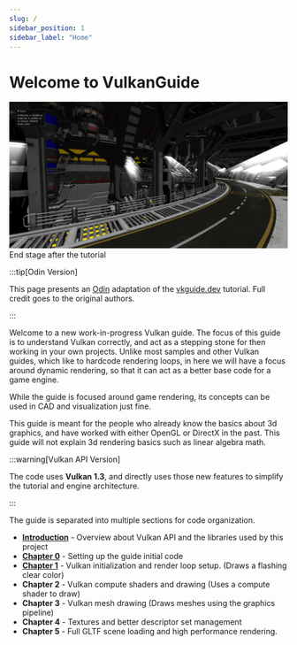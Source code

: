 ```yaml
---
slug: /
sidebar_position: 1
sidebar_label: "Home"
---
```


# Welcome to VulkanGuide

![scene](./img/fullscene.png)
End stage after the tutorial

:::tip[Odin Version]

This page presents an [Odin](https://odin-lang.org/) adaptation of the
[vkguide.dev](https://vkguide.dev/) tutorial. Full credit goes to the original authors.

:::

Welcome to a new work-in-progress Vulkan guide. The focus of this guide is to understand Vulkan
correctly, and act as a stepping stone for then working in your own projects. Unlike most
samples and other Vulkan guides, which like to hardcode rendering loops, in here we will have a
focus around dynamic rendering, so that it can act as a better base code for a game engine.

While the guide is focused around game rendering, its concepts can be used in CAD and
visualization just fine.

This guide is meant for the people who already know the basics about 3d graphics, and have
worked with either OpenGL or DirectX in the past. This guide will not explain 3d rendering
basics such as linear algebra math.

:::warning[Vulkan API Version]

The code uses **Vulkan 1.3**, and directly uses those new features to simplify the tutorial and
engine architecture.

:::

The guide is separated into multiple sections for code organization.

- **[Introduction](/category/introduction)** - Overview about Vulkan API and the libraries used
  by this project
- **[Chapter 0](/category/0-project-setup)** - Setting up the guide initial code
- **[Chapter 1](/category/1-initializing-vulkan)** - Vulkan initialization and render loop
  setup. (Draws a flashing clear color)
- **Chapter 2** - Vulkan compute shaders and drawing (Uses a compute shader to draw)
- **Chapter 3** - Vulkan mesh drawing (Draws meshes using the graphics pipeline)
- **Chapter 4** - Textures and better descriptor set management
- **Chapter 5** - Full GLTF scene loading and high performance rendering.
